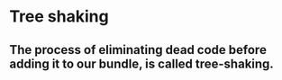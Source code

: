 # Tree shaking

## The process of eliminating dead code before adding it to our bundle, is called tree-shaking.
